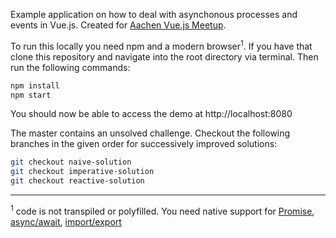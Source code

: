 Example application on how to deal with asynchonous processes and events in Vue.js. Created for [Aachen Vue.js Meetup](https://www.meetup.com/de-DE/aachen-vue-js-meetup/events/254565078/).

To run this locally you need npm and a modern browser<sup>1</sup>. If you have that clone this repository and navigate into the root directory via terminal. Then run the following commands: 

```bash
npm install
npm start
```
You should now be able to access the demo at http://localhost:8080

The master contains an unsolved challenge. Checkout the following branches in the given order for successively improved solutions: 

```bash
git checkout naive-solution
git checkout imperative-solution
git checkout reactive-solution
```

-------------------------------
<sup>1</sup> code is not transpiled or polyfilled. You need native support for [Promise](https://caniuse.com/#feat=promises), [async/await](https://caniuse.com/#feat=async-functions), [import/export](https://caniuse.com/#feat=es6-module) 
